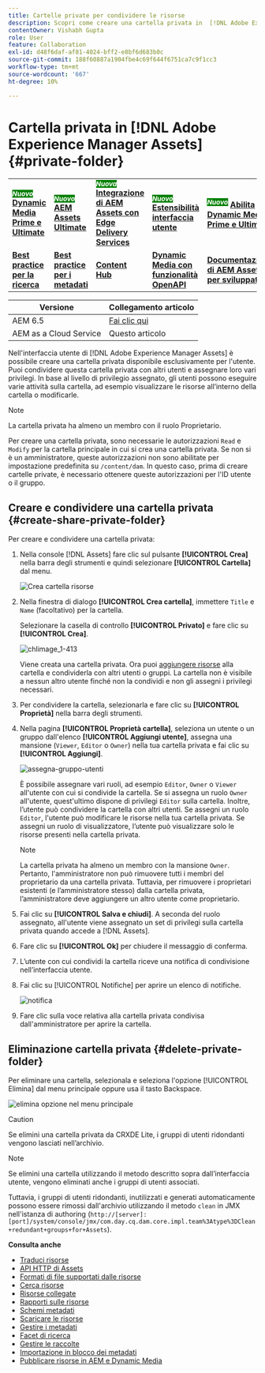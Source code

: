 ```yaml
---
title: Cartelle private per condividere le risorse
description: Scopri come creare una cartella privata in  [!DNL Adobe Experience Manager Assets]  e condividerla con altri utenti e assegnare loro vari privilegi.
contentOwner: Vishabh Gupta
role: User
feature: Collaboration
exl-id: d48f6daf-af81-4024-bff2-e8bf6d683b0c
source-git-commit: 188f60887a1904fbe4c69f644f6751ca7c9f1cc3
workflow-type: tm+mt
source-wordcount: '667'
ht-degree: 10%

---
```


# Cartella privata in [!DNL Adobe Experience Manager Assets] {#private-folder}

<table>
    <tr>
        <td>
            <sup style= "background-color:#008000; color:#FFFFFF; font-weight:bold"><i>Nuovo</i></sup> <a href="/help/assets/dynamic-media/dm-prime-ultimate.md"><b>Dynamic Media Prime e Ultimate</b></a>
        </td>
        <td>
            <sup style= "background-color:#008000; color:#FFFFFF; font-weight:bold"><i>Nuovo</i></sup> <a href="/help/assets/assets-ultimate-overview.md"><b>AEM Assets Ultimate</b></a>
        </td>
        <td>
            <sup style= "background-color:#008000; color:#FFFFFF; font-weight:bold"><i>Nuova</i></sup> <a href="/help/assets/integrate-aem-assets-edge-delivery-services.md"><b>Integrazione di AEM Assets con Edge Delivery Services</b></a>
        </td>
        <td>
            <sup style= "background-color:#008000; color:#FFFFFF; font-weight:bold"><i>Nuovo</i></sup> <a href="/help/assets/aem-assets-view-ui-extensibility.md"><b>Estensibilità interfaccia utente</b></a>
        </td>
          <td>
            <sup style= "background-color:#008000; color:#FFFFFF; font-weight:bold"><i>Nuovo</i></sup> <a href="/help/assets/dynamic-media/enable-dynamic-media-prime-and-ultimate.md"><b>Abilita Dynamic Media Prime e Ultimate</b></a>
        </td>
    </tr>
    <tr>
        <td>
            <a href="/help/assets/search-best-practices.md"><b>Best practice per la ricerca</b></a>
        </td>
        <td>
            <a href="/help/assets/metadata-best-practices.md"><b>Best practice per i metadati</b></a>
        </td>
        <td>
            <a href="/help/assets/product-overview.md"><b>Content Hub</b></a>
        </td>
        <td>
            <a href="/help/assets/dynamic-media-open-apis-overview.md"><b>Dynamic Media con funzionalità OpenAPI</b></a>
        </td>
        <td>
            <a href="https://developer.adobe.com/experience-cloud/experience-manager-apis/"><b>Documentazione di AEM Assets per sviluppatori</b></a>
        </td>
    </tr>
</table>

| Versione | Collegamento articolo |
| -------- | ---------------------------- |
| AEM 6.5 | [Fai clic qui](https://experienceleague.adobe.com/docs/experience-manager-65/assets/managing/private-folder.html?lang=it) |
| AEM as a Cloud Service | Questo articolo |

Nell&#39;interfaccia utente di [!DNL Adobe Experience Manager Assets] è possibile creare una cartella privata disponibile esclusivamente per l&#39;utente. Puoi condividere questa cartella privata con altri utenti e assegnare loro vari privilegi. In base al livello di privilegio assegnato, gli utenti possono eseguire varie attività sulla cartella, ad esempio visualizzare le risorse all’interno della cartella o modificarle.

>[!NOTE]
>
>La cartella privata ha almeno un membro con il ruolo Proprietario.
>
>Per creare una cartella privata, sono necessarie le autorizzazioni `Read` e `Modify` per la cartella principale in cui si crea una cartella privata. Se non si è un amministratore, queste autorizzazioni non sono abilitate per impostazione predefinita su `/content/dam`. In questo caso, prima di creare cartelle private, è necessario ottenere queste autorizzazioni per l&#39;ID utente o il gruppo.

## Creare e condividere una cartella privata  {#create-share-private-folder}

Per creare e condividere una cartella privata:

1. Nella console [!DNL Assets] fare clic sul pulsante **[!UICONTROL Crea]** nella barra degli strumenti e quindi selezionare **[!UICONTROL Cartella]** dal menu.

   ![Crea cartella risorse](assets/create-folder.png)

1. Nella finestra di dialogo **[!UICONTROL Crea cartella]**, immettere `Title` e `Name` (facoltativo) per la cartella.

   Selezionare la casella di controllo **[!UICONTROL Privato]** e fare clic su **[!UICONTROL Crea]**.

   ![chlimage_1-413](assets/create-private-folder.png)

   Viene creata una cartella privata. Ora puoi [aggiungere risorse](add-assets.md#upload-assets) alla cartella e condividerla con altri utenti o gruppi. La cartella non è visibile a nessun altro utente finché non la condividi e non gli assegni i privilegi necessari.

1. Per condividere la cartella, selezionarla e fare clic su **[!UICONTROL Proprietà]** nella barra degli strumenti.

1. Nella pagina **[!UICONTROL Proprietà cartella]**, seleziona un utente o un gruppo dall&#39;elenco **[!UICONTROL Aggiungi utente]**, assegna una mansione (`Viewer`, `Editor` o `Owner`) nella tua cartella privata e fai clic su **[!UICONTROL Aggiungi]**.

   ![assegna-gruppo-utenti](assets/assign-permissions-private-folder.png)

   È possibile assegnare vari ruoli, ad esempio `Editor`, `Owner` o `Viewer` all&#39;utente con cui si condivide la cartella. Se si assegna un ruolo `Owner` all&#39;utente, quest&#39;ultimo dispone di privilegi `Editor` sulla cartella. Inoltre, l’utente può condividere la cartella con altri utenti. Se assegni un ruolo `Editor`, l&#39;utente può modificare le risorse nella tua cartella privata. Se assegni un ruolo di visualizzatore, l’utente può visualizzare solo le risorse presenti nella cartella privata.

   >[!NOTE]
   >
   >La cartella privata ha almeno un membro con la mansione `Owner`. Pertanto, l&#39;amministratore non può rimuovere tutti i membri del proprietario da una cartella privata. Tuttavia, per rimuovere i proprietari esistenti (e l’amministratore stesso) dalla cartella privata, l’amministratore deve aggiungere un altro utente come proprietario.

1. Fai clic su **[!UICONTROL Salva e chiudi]**. A seconda del ruolo assegnato, all&#39;utente viene assegnato un set di privilegi sulla cartella privata quando accede a [!DNL Assets].
1. Fare clic su **[!UICONTROL Ok]** per chiudere il messaggio di conferma.
1. L’utente con cui condividi la cartella riceve una notifica di condivisione nell’interfaccia utente.

1. Fai clic su [!UICONTROL Notifiche] per aprire un elenco di notifiche.

   ![notifica](assets/notification-icon.png)

1. Fare clic sulla voce relativa alla cartella privata condivisa dall&#39;amministratore per aprire la cartella.

## Eliminazione cartella privata {#delete-private-folder}

Per eliminare una cartella, selezionala e seleziona l&#39;opzione [!UICONTROL Elimina] dal menu principale oppure usa il tasto Backspace.

![elimina opzione nel menu principale](assets/delete-option.png)

>[!CAUTION]
>
>Se elimini una cartella privata da CRXDE Lite, i gruppi di utenti ridondanti vengono lasciati nell’archivio.

>[!NOTE]
>
>Se elimini una cartella utilizzando il metodo descritto sopra dall’interfaccia utente, vengono eliminati anche i gruppi di utenti associati.
>
>Tuttavia, i gruppi di utenti ridondanti, inutilizzati e generati automaticamente possono essere rimossi dall&#39;archivio utilizzando il metodo `clean` in JMX nell&#39;istanza di authoring (`http://[server]:[port]/system/console/jmx/com.day.cq.dam.core.impl.team%3Atype%3DClean+redundant+groups+for+Assets`).

**Consulta anche**

* [Traduci risorse](translate-assets.md)
* [API HTTP di Assets](mac-api-assets.md)
* [Formati di file supportati dalle risorse](file-format-support.md)
* [Cerca risorse](search-assets.md)
* [Risorse collegate](use-assets-across-connected-assets-instances.md)
* [Rapporti sulle risorse](asset-reports.md)
* [Schemi metadati](metadata-schemas.md)
* [Scaricare le risorse](download-assets-from-aem.md)
* [Gestire i metadati](manage-metadata.md)
* [Facet di ricerca](search-facets.md)
* [Gestire le raccolte](manage-collections.md)
* [Importazione in blocco dei metadati](metadata-import-export.md)
* [Pubblicare risorse in AEM e Dynamic Media](/help/assets/publish-assets-to-aem-and-dm.md)
